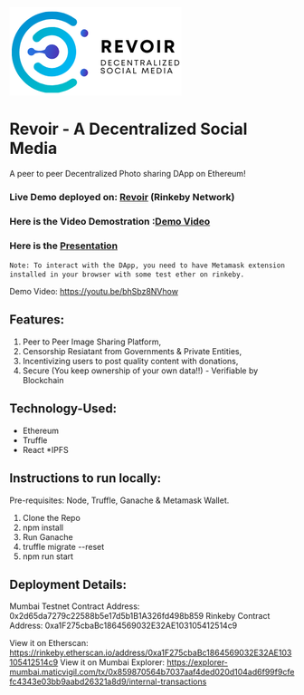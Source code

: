 ![Logo](Revoir.png)
# Revoir - A Decentralized Social Media
  A peer to peer Decentralized Photo sharing DApp on Ethereum!

  ### Live Demo deployed on: [Revoir](sandipankundu.me/Revoir )  (Rinkeby Network)

  ### Here is the Video Demostration :[Demo Video](https://youtu.be/bhSbz8NVhow)
  
  ### Here is the [Presentation](https://docs.google.com/presentation/d/1XaJd2YwQEVcMUJgx8FLckUlWjZMxAAIg6jpM2_RZHdY/edit?usp=sharing)

    Note: To interact with the DApp, you need to have Metamask extension installed in your browser with some test ether on rinkeby.


Demo Video: https://youtu.be/bhSbz8NVhow
## Features:
1. Peer to Peer Image Sharing Platform,
2. Censorship Resiatant from Governments & Private Entities,
3. Incentivizing users to post quality content with donations,
4. Secure (You keep ownership of your own data!!) - Verifiable by Blockchain

## Technology-Used:
* Ethereum
* Truffle
* React
*IPFS

## Instructions to run locally:

Pre-requisites:
Node, Truffle, Ganache & Metamask Wallet.

1. Clone the Repo
2. npm install
3. Run Ganache
4. truffle migrate --reset
5. npm run start


 ## Deployment Details:
Mumbai Testnet Contract Address: 0x2d65da7279c22588b5e17d5b1B1A326fd498b859
Rinkeby Contract Address: 0xa1F275cbaBc1864569032E32AE103105412514c9

View it on Etherscan: https://rinkeby.etherscan.io/address/0xa1F275cbaBc1864569032E32AE103105412514c9
View it on Mumbai Explorer: https://explorer-mumbai.maticvigil.com/tx/0x859870564b7037aaf4ded020d104ad6f99f9cfefc4343e03bb9aabd26321a8d9/internal-transactions
